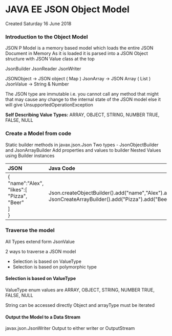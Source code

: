 # JAVA EE JSON Object Model
Created Saturday 16 June 2018

### Introduction to the Object Model
JSON P Model is a memory based model which loads the entire JSON Document in Memory
As it is loaded it is parsed into a JSON Object structure with JSON Value class at the top

JsonBuilder
JsonReader
JsonWriter

JSONObject -> JSON  object 	( Map )
JsonArray -> JSON Array		( List )
JsonValue -> String & Number

The JSON type are immutable i.e. you cannot call any method that might that may cause any change to the internal state of the JSON model else it will give
UnsupportedOperationException

**Self Describing Value Types:**
ARRAY, OBJECT, STRING, NUMBER TRUE, FALSE, NULL

### Create a Model from code
Static builder methods in javax.json.Json
Two types - JsonObjectBuilder and JsonArrayBuilder
Add properties and values to builder
Nested Values using Builder instances

| JSON                                                                    | Java Code                                                                                                              |
|:------------------------------------------------------------------------|:-----------------------------------------------------------------------------------------------------------------------|
| {<br>	"name":"Alex",<br>	"likes":[<br>		"Pizza",<br>		"Beer"<br>	]<br>} | Json.createObjectBuilder().add("name","Alex").add("Likes", JsonCreateArrayBuilder().add("Pizza").add("Beer")).build(); |


### Traverse the model
All Types extend form JsonValue

2 ways to traverse a JSON  model

* Selection is based on ValueType
* Selection is based on polymorphic type


#### Selection is based on ValueType
ValueType enum values are ARRAY, OBJECT, STRING, NUMBER TRUE, FALSE, NULL

String can be accessed directly
Object and arrayType must be iterated


#### Output the Model to a Data Stream
javax.json.JsonWriter
Output to either writer or OutputStream

